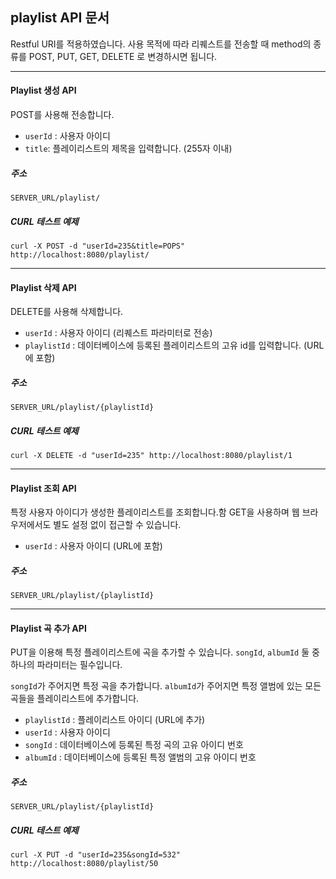 ## playlist API 문서
Restful URI를 적용하였습니다. 사용 목적에 따라 리퀘스트를 전송할 때 method의 종류를 POST, PUT, GET, DELETE 로 변경하시면 됩니다.
_____

#### Playlist 생성 API
POST를 사용해 전송합니다. 
* `userId` : 사용자 아이디
* `title`: 플레이리스트의 제목을 입력합니다. (255자 이내)

##### 주소
````
SERVER_URL/playlist/
````

##### CURL 테스트 예제
````
curl -X POST -d "userId=235&title=POPS" http://localhost:8080/playlist/
````
---
#### Playlist 삭제 API
DELETE를 사용해 삭제합니다. 
* `userId` : 사용자 아이디 (리퀘스트 파라미터로 전송)
* `playlistId` : 데이터베이스에 등록된 플레이리스트의 고유 id를 입력합니다. (URL에 포함)

##### 주소
````
SERVER_URL/playlist/{playlistId}
````

##### CURL 테스트 예제
````
curl -X DELETE -d "userId=235" http://localhost:8080/playlist/1
````
---
#### Playlist 조회 API
특정 사용자 아이디가 생성한 플레이리스트를 조회합니다.함 GET을 사용하며 웹 브라우저에서도 별도 설정 없이 접근할 수 있습니다.
* `userId` : 사용자 아이디 (URL에 포함)

##### 주소
````
SERVER_URL/playlist/{playlistId}
````
_____

#### Playlist 곡 추가 API
PUT을 이용해 특정 플레이리스트에 곡을 추가할 수 있습니다. `songId`, `albumId` 둘 중 하나의 파라미터는 필수입니다. 

`songId`가 주어지면 특정 곡을 추가합니다. `albumId`가 주어지면 특정 앨범에 있는 모든 곡들을 플레이리스트에 추가합니다. 
* `playlistId` : 플레이리스트 아이디 (URL에 추가)
* `userId` : 사용자 아이디
* `songId` : 데이터베이스에 등록된 특정 곡의 고유 아이디 번호
* `albumId` : 데이터베이스에 등록된 특정 앨범의 고유 아이디 번호

##### 주소
````
SERVER_URL/playlist/{playlistId}
````

##### CURL 테스트 예제
````
curl -X PUT -d "userId=235&songId=532" http://localhost:8080/playlist/50
````
